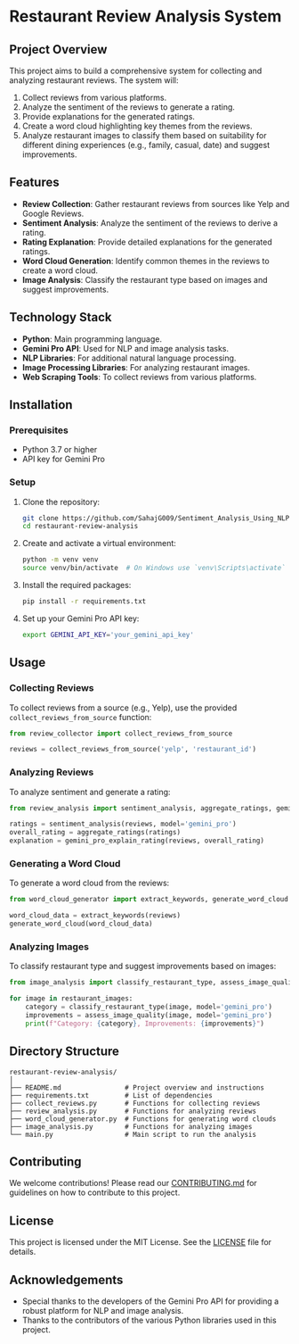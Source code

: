 # Restaurant Review Analysis System

## Project Overview

This project aims to build a comprehensive system for collecting and analyzing restaurant reviews. The system will:
1. Collect reviews from various platforms.
2. Analyze the sentiment of the reviews to generate a rating.
3. Provide explanations for the generated ratings.
4. Create a word cloud highlighting key themes from the reviews.
5. Analyze restaurant images to classify them based on suitability for different dining experiences (e.g., family, casual, date) and suggest improvements.

## Features

- **Review Collection**: Gather restaurant reviews from sources like Yelp and Google Reviews.
- **Sentiment Analysis**: Analyze the sentiment of the reviews to derive a rating.
- **Rating Explanation**: Provide detailed explanations for the generated ratings.
- **Word Cloud Generation**: Identify common themes in the reviews to create a word cloud.
- **Image Analysis**: Classify the restaurant type based on images and suggest improvements.

## Technology Stack

- **Python**: Main programming language.
- **Gemini Pro API**: Used for NLP and image analysis tasks.
- **NLP Libraries**: For additional natural language processing.
- **Image Processing Libraries**: For analyzing restaurant images.
- **Web Scraping Tools**: To collect reviews from various platforms.

## Installation

### Prerequisites

- Python 3.7 or higher
- API key for Gemini Pro

### Setup

1. Clone the repository:
    ```bash
    git clone https://github.com/SahajG009/Sentiment_Analysis_Using_NLP.git
    cd restaurant-review-analysis
    ```

2. Create and activate a virtual environment:
    ```bash
    python -m venv venv
    source venv/bin/activate  # On Windows use `venv\Scripts\activate`
    ```

3. Install the required packages:
    ```bash
    pip install -r requirements.txt
    ```

4. Set up your Gemini Pro API key:
    ```bash
    export GEMINI_API_KEY='your_gemini_api_key'
    ```

## Usage

### Collecting Reviews

To collect reviews from a source (e.g., Yelp), use the provided `collect_reviews_from_source` function:

```python
from review_collector import collect_reviews_from_source

reviews = collect_reviews_from_source('yelp', 'restaurant_id')
```

### Analyzing Reviews

To analyze sentiment and generate a rating:

```python
from review_analysis import sentiment_analysis, aggregate_ratings, gemini_pro_explain_rating

ratings = sentiment_analysis(reviews, model='gemini_pro')
overall_rating = aggregate_ratings(ratings)
explanation = gemini_pro_explain_rating(reviews, overall_rating)
```

### Generating a Word Cloud

To generate a word cloud from the reviews:

```python
from word_cloud_generator import extract_keywords, generate_word_cloud

word_cloud_data = extract_keywords(reviews)
generate_word_cloud(word_cloud_data)
```

### Analyzing Images

To classify restaurant type and suggest improvements based on images:

```python
from image_analysis import classify_restaurant_type, assess_image_quality

for image in restaurant_images:
    category = classify_restaurant_type(image, model='gemini_pro')
    improvements = assess_image_quality(image, model='gemini_pro')
    print(f"Category: {category}, Improvements: {improvements}")
```

## Directory Structure

```
restaurant-review-analysis/
│
├── README.md                # Project overview and instructions
├── requirements.txt         # List of dependencies
├── collect_reviews.py       # Functions for collecting reviews
├── review_analysis.py       # Functions for analyzing reviews
├── word_cloud_generator.py  # Functions for generating word clouds
├── image_analysis.py        # Functions for analyzing images
└── main.py                  # Main script to run the analysis
```

## Contributing

We welcome contributions! Please read our [CONTRIBUTING.md](CONTRIBUTING.md) for guidelines on how to contribute to this project.

## License

This project is licensed under the MIT License. See the [LICENSE](LICENSE) file for details.

## Acknowledgements

- Special thanks to the developers of the Gemini Pro API for providing a robust platform for NLP and image analysis.
- Thanks to the contributors of the various Python libraries used in this project.
